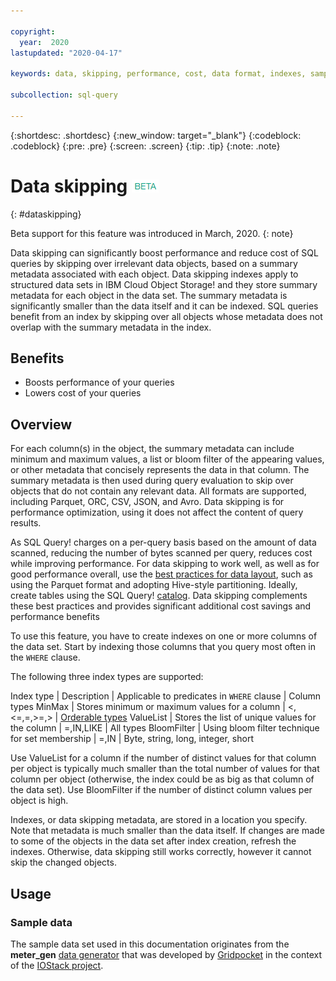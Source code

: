 ```yaml
---

copyright:
  year:  2020
lastupdated: "2020-04-17"

keywords: data, skipping, performance, cost, data format, indexes, sample data

subcollection: sql-query

---
```


{:shortdesc: .shortdesc}
{:new_window: target="_blank"}
{:codeblock: .codeblock}
{:pre: .pre}
{:screen: .screen}
{:tip: .tip}
{:note: .note}


# Data skipping ![Beta](beta.png)
{: #dataskipping}

Beta support for this feature was introduced in March, 2020.
{: note}

Data skipping can significantly boost performance and reduce cost of SQL queries by skipping over irrelevant data objects, based on a summary metadata associated with each object.
Data skipping indexes apply to structured data sets in IBM Cloud Object Storage! and they store summary metadata for each object in the data set.
The summary metadata is significantly smaller than the data itself and it can be indexed. SQL queries benefit from an index by skipping over all objects whose metadata
does not overlap with the summary metadata in the index.

## Benefits

- Boosts performance of your queries
- Lowers cost of your queries

## Overview

For each column(s) in the object, the summary metadata can include minimum and maximum values, a list or bloom filter of the appearing values, or other metadata that concisely
represents the data in that column. The summary metadata is then used during query evaluation to skip over objects that do not contain any relevant data.
All formats are supported, including Parquet, ORC, CSV, JSON, and Avro. Data skipping is for performance optimization, using it does not affect the content of query results.

As SQL Query! charges on a per-query basis based on the amount of data scanned, reducing the number of bytes scanned per query, reduces cost while improving performance.
For data skipping to work well, as well as for good performance overall, use the [best practices for data layout](https://www.ibm.com/cloud/blog/big-data-layout),
such as using the Parquet format and adopting Hive-style partitioning. Ideally, create tables using the SQL Query! [catalog](/docs/services/sql-query?topic=sql-query-hivemetastore).
Data skipping complements these best practices and provides significant additional cost savings and performance benefits

To use this feature, you have to create indexes on one or more columns of the data set. Start by indexing those columns that you query most often in the `WHERE` clause.

The following three index types are supported:

Index type | Description | Applicable to predicates in `WHERE` clause | Column types
MinMax | Stores minimum or maximum values for a column | <,<=,=,>=,> | [Orderable types](https://spark.apache.org/docs/latest/api/sql/index.html)
ValueList | Stores the list of unique values for the column | =,IN,LIKE | All types
BloomFilter | Using bloom filter technique for set membership | =,IN | Byte, string, long, integer, short

Use ValueList for a column if the number of distinct values for that column per object is typically much smaller than the total number of values for that column per object
(otherwise, the index could be as big as that column of the data set). Use BloomFilter if the number of distinct column values per object is high.

Indexes, or data skipping metadata, are stored in a location you specify. Note that metadata is much smaller than the data itself. If changes are made to some of the objects
in the data set after index creation, refresh the indexes. Otherwise, data skipping still works correctly, however it cannot skip the changed objects.

## Usage

### Sample data

The sample data set used in this documentation originates from the **meter_gen** [data generator](https://github.com/gridpocket/project-iostack/tree/master/meter_gen) that was
developed by [Gridpocket](https://www.gridpocket.com/en/) in the context of the [IOStack project](http://iostack.eu/).


